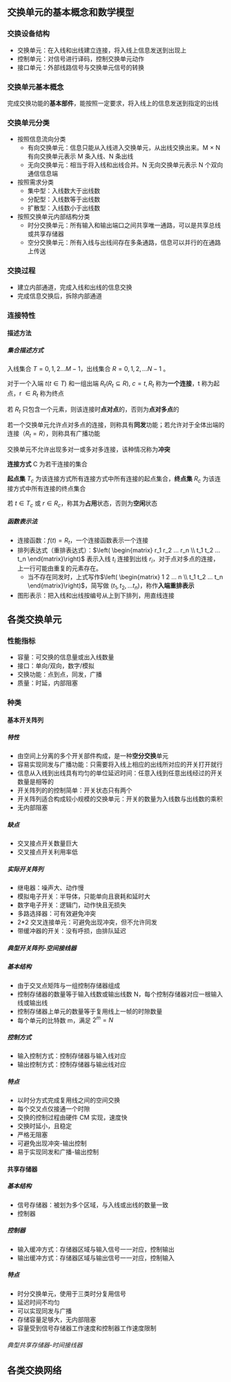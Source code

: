 ## 交换单元的基本概念和数学模型

### 交换设备结构

* 交换单元：在入线和出线建立连接，将入线上信息发送到出现上
* 控制单元：对信号进行译码，控制交换单元动作
* 接口单元：外部线路信号与交换单元信号的转换

### 交换单元基本概念

完成交换功能的**基本部件**，能按照一定要求，将入线上的信息发送到指定的出线

### 交换单元分类

* 按照信息流向分类
  * 有向交换单元：信息只能从入线进入交换单元，从出线交换出来。M $\times$ N 有向交换单元表示 M 条入线、N 条出线
  * 无向交换单元：相当于将入线和出线合并。N 无向交换单元表示 N 个双向通信信息端
* 按照需求分类
  * 集中型：入线数大于出线数
  * 分配型：入线数等于出线数
  * 扩散型：入线数小于出线数
* 按照交换单元内部结构分类
  * 时分交换单元：所有输入和输出端口之间共享唯一通路，可以是共享总线或共享存储器
  * 空分交换单元：所有入线与出线间存在多条通路，信息可以并行的在通路上传送

### 交换过程

* 建立内部通道，完成入线和出线的信息交换
* 完成信息交换后，拆除内部通道

### 连接特性

#### 描述方法

##### 集合描述方式


入线集合 $T={0, 1, 2...M-1}$，出线集合 $R={0, 1, 2,...N-1}$
。

对于一个入端 $t(t\in T)$ 和一组出端 $R_t(R_t \subseteq R)$, $c={t, R_t}$ 称为**一个连接**，t 称为起点，r $\in R_t$ 称为终点 


若 $R_t$ 只包含一个元素，则该连接时**点对点**的，否则为**点对多点**的

若一个交换单元允许点对多点的连接，则称具有**同发**功能；若允许对于全体出端的连接（$R_t=R$），则称具有广播功能

交换单元不允许出现多对一或多对多连接，该种情况称为**冲突**

**连接方式** C 为若干连接的集合

**起点集** $T_c$ 为该连接方式所有连接方式中所有连接的起点集合，**终点集** $R_c$ 为该连接方式中所有连接的终点集合

若 $t\in T_c$ 或 $r\in R_c$，称其为**占用**状态，否则为**空闲**状态

##### 函数表示法

* 连接函数：$f(t)=R_t$，一个连接函数表示一个连接
* 排列表达式（重排表达式）：$\left( \begin{matrix} r_1 r_2 ... r_n \\ t_1 t_2 ... t_n \end{matrix}\right)$ 表示入线 $t_i$ 连接到出线 $r_i$，对于点对多点的连接，上一行可能由重复的元素存在。
  * 当不存在同发时，上式写作$\left( \begin{matrix} 1 2 ... n \\ t_1 t_2 ... t_n \end{matrix}\right)$，简写做 $(t_1, t_2, ... t_n)$，称作**入端重排表示**
* 图形表示：把入线和出线按编号从上到下排列，用直线连接



## 各类交换单元

### 性能指标

* 容量：可交换的信息量或出入线数量
* 接口：单向/双向，数字/模拟
* 交换功能：点到点，同发，广播
* 质量：时延，内部阻塞

### 种类

#### 基本开关阵列

##### 特性

* 由空间上分离的多个开关部件构成，是一种**空分交换**单元
* 容易实现同发与广播功能：只需要将入线上相应的出线所对应的开关打开就行
* 信息从入线到出线具有均匀的单位延迟时间：任意入线到任意出线经过的开关数量是相等的
* 开关阵列的的控制简单：开关状态只有两个
* 开关阵列适合构成较小规模的交换单元：开关的数量为入线数与出线数的乘积
* 无内部阻塞

##### 缺点

* 交叉接点开关数量巨大
* 交叉接点开关利用率低

##### 实际开关阵列

* 继电器：噪声大、动作慢
* 模拟电子开关：半导体，只能单向且衰耗和延时大
* 数字电子开关：逻辑门，动作快且无损失
* 多路选择器：可有效避免冲突
* 2*2 交叉连接单元：可避免出现冲突，但不允许同发    
* 带缓冲器的开关：没有呼损，由排队延迟

##### 典型开关阵列-空间接线器

##### 基本结构

* 由于交叉点矩阵与一组控制存储器组成
* 控制存储器的数量等于输入线数或输出线数 N，每个控制存储器对应一根输入线或输出线
* 控制存储器上单元的数量等于复用线上一帧的时隙数量
* 每个单元的比特数 m，满足 $2^m = N$

##### 控制方式

* 输入控制方式：控制存储器与输入线对应
* 输出控制方式：控制存储器与输出线对应

##### 特点

* 以时分方式完成复用线之间的空间交换
* 每个交叉点仅接通一个时隙
* 交换的控制过程由硬件 CM 实现，速度快
* 交换时延小，且稳定
* 严格无阻塞
* 可避免出现冲突-输出控制
* 易于实现同发和广播-输出控制


#### 共享存储器

##### 基本结构

* 信号存储器：被划为多个区域，与入线或出线的数量一致
* 控制器

##### 控制器

* 输入缓冲方式：存储器区域与输入信号一一对应，控制输出
* 输出缓冲方式：存储器区域与输出信号一一对应，控制输入

##### 特点

* 时分交换单元，使用于三类时分复用信号
* 延迟时间不均匀
* 可以实现同发与广播
* 存储容量足够大，无内部阻塞
* 容量受到信号存储器工作速度和控制器工作速度限制

###### 典型共享存储器-时间接线器



## 各类交换网络